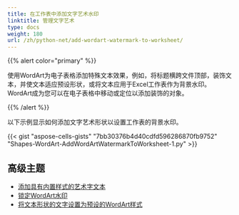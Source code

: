 ```yaml
---
title: 在工作表中添加文字艺术水印
linktitle: 管理文字艺术
type: docs
weight: 180
url: /zh/python-net/add-wordart-watermark-to-worksheet/
---
```


{{% alert color="primary" %}} 

使用WordArt为电子表格添加特殊文本效果，例如，将标题横跨文件顶部，装饰文本，并使文本适应预设形状，或将文本应用于Excel工作表作为背景水印。 WordArt成为您可以在电子表格中移动或定位以添加装饰的对象。

{{% /alert %}} 

以下示例显示如何添加文字艺术形状以设置工作表的背景水印。



{{< gist "aspose-cells-gists" "7bb30376b4d40cdfd596286870fb9752" "Shapes-WordArt-AddWordArtWatermarkToWorksheet-1.py" >}}

## **高级主题**
- [添加具有内置样式的艺术字文本](/cells/zh/python-net/add-word-art-text-with-built-in-styles/)
- [锁定WordArt水印](/cells/zh/python-net/locking-wordart-watermark/)
- [将文本形状的文字设置为预设的WordArt样式](/cells/zh/python-net/set-preset-wordart-style-to-the-text-of-the-shape/)
